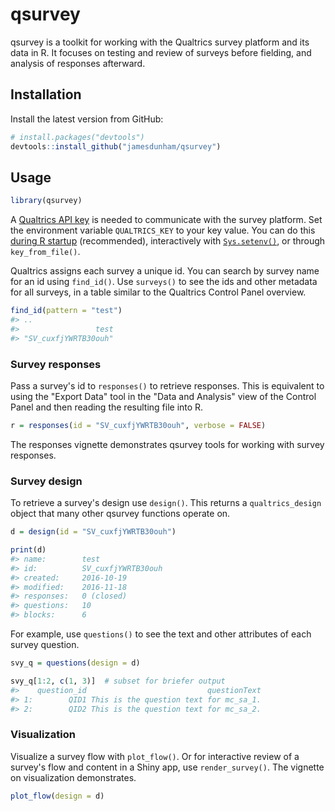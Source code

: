 
qsurvey
=======

qsurvey is a toolkit for working with the Qualtrics survey platform and its data in R. It focuses on testing and review of surveys before fielding, and analysis of responses afterward.

Installation
------------

Install the latest version from GitHub:

``` r
# install.packages("devtools")
devtools::install_github("jamesdunham/qsurvey")
```

Usage
-----

``` r
library(qsurvey)
```

A [Qualtrics API key](https://www.qualtrics.com/support/integrations/api-integration/api-integration) is needed to communicate with the survey platform. Set the environment variable `QUALTRICS_KEY` to your key value. You can do this [during R startup](https://www.rdocumentation.org/packages/base/versions/3.3.1/topics/Startup?) (recommended), interactively with [`Sys.setenv()`](https://www.rdocumentation.org/packages/base/versions/3.3.1/topics/Sys.setenv), or through `key_from_file()`.

Qualtrics assigns each survey a unique id. You can search by survey name for an id using `find_id()`. Use `surveys()` to see the ids and other metadata for all surveys, in a table similar to the Qualtrics Control Panel overview.

``` r
find_id(pattern = "test")
#> ..
#>                 test 
#> "SV_cuxfjYWRTB30ouh"
```

### Survey responses

Pass a survey's id to `responses()` to retrieve responses. This is equivalent to using the "Export Data" tool in the "Data and Analysis" view of the Control Panel and then reading the resulting file into R.

``` r
r = responses(id = "SV_cuxfjYWRTB30ouh", verbose = FALSE)
```

The responses vignette demonstrates qsurvey tools for working with survey responses.

### Survey design

To retrieve a survey's design use `design()`. This returns a `qualtrics_design` object that many other qsurvey functions operate on.

``` r
d = design(id = "SV_cuxfjYWRTB30ouh")

print(d)
#> name:        test
#> id:          SV_cuxfjYWRTB30ouh
#> created:     2016-10-19
#> modified:    2016-11-18
#> responses:   0 (closed)
#> questions:   10
#> blocks:      6
```

For example, use `questions()` to see the text and other attributes of each survey question.

``` r
svy_q = questions(design = d)

svy_q[1:2, c(1, 3)]  # subset for briefer output
#>    question_id                           questionText
#> 1:        QID1 This is the question text for mc_sa_1.
#> 2:        QID2 This is the question text for mc_sa_2.
```

### Visualization

Visualize a survey flow with `plot_flow()`. Or for interactive review of a survey's flow and content in a Shiny app, use `render_survey()`. The vignette on visualization demonstrates.

``` r
plot_flow(design = d)
```

<!--html_preserve-->

<script type="application/json" data-for="htmlwidget-14d5992801777f4abbc5">{"x":{"nodes":{"id":[2,3,7,8,9,5,11,12,6,10,13,1,4],"parent_id":[0,0,0,1,1,0,3,4,0,2,4,0,0],"type":["Branch","Branch","EndSurvey","EmbeddedData","EmbeddedData","Block","Block","Block","Block","Block","Block","BlockRandomizer","BlockRandomizer"],"label":["Branch","Branch","End","Set Data","Set Data","Display Logic","Matrix Table","Randomized Block A","Slider","Multiple Choice, Single Answer","Randomized Block B","Randomize: 1 of 2 (evenly)","Randomize: 1 of 2 (evenly)"],"color":["#fc9272","#fc9272","#fef4ab","#a3c4cd","#a3c4cd","#d9d9d9","#d9d9d9","#d9d9d9","#d9d9d9","#d9d9d9","#d9d9d9","#fc9272","#fc9272"]},"edges":{"from":[0,1,2,3,4,5,6,1,1,2,3,4,4],"to":[1,2,3,4,5,6,7,8,9,10,11,12,13],"type":["deterministic","deterministic","deterministic","deterministic","deterministic","deterministic","deterministic","random","random","conditional","conditional","random","random"],"color":["#000000","#000000","#000000","#000000","#000000","#000000","#000000","orange","orange","orange","orange","orange","orange"]},"options":{"width":"100%","height":"100%","nodes":{"shape":"dot"},"manipulation":{"enabled":false},"interaction":{"dragNodes":false,"dragView":false,"zoomView":false},"edges":{"arrows":"to"},"layout":{"hierarchical":{"enabled":true,"direction":"LR","sortMethod":"directed"}}},"groups":null,"width":null,"height":null,"idselection":{"enabled":false},"byselection":{"enabled":false},"main":null,"submain":null,"footer":null},"evals":[],"jsHooks":[]}</script>
<!--/html_preserve-->
